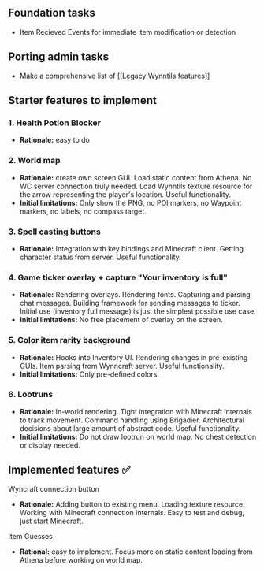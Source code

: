 ## Foundation tasks
* Item Recieved Events for immediate item modification or detection


## Porting admin tasks
* Make a comprehensive list of [[Legacy Wynntils features]]

## Starter features to implement
### 1. Health Potion Blocker
* **Rationale:** easy to do

### 2. World map
* **Rationale:** create own screen GUI. Load static content from Athena. No WC server connection truly needed. Load Wynntils texture resource for the arrow representing the player's location. Useful functionality.
* **Initial limitations:** Only show the PNG, no POI markers, no Waypoint markers, no labels, no compass target.

### 3. Spell casting buttons
*  **Rationale:** Integration with key bindings and Minecraft client. Getting character status from server. Useful functionality.

### 4. Game ticker overlay + capture "Your inventory is full"
* **Rationale:** Rendering overlays. Rendering fonts. Capturing and parsing chat messages. Building framework for sending messages to ticker. Initial use (inventory full message) is just the simplest possible use case.
* **Initial limitations:** No free placement of overlay on the screen.

### 5. Color item rarity background
* **Rationale:** Hooks into Inventory UI. Rendering changes in pre-existing GUIs. Item parsing from Wynncraft server. Useful functionality.
* **Initial limitations:** Only pre-defined colors.

### 6. Lootruns
* **Rationale:** In-world rendering. Tight integration with Minecraft internals to track movement. Command handling using Brigadier. Architectural decisions about large amount of abstract code. Useful functionality.
* **Initial limitations:** Do not draw lootrun on world map. No chest detection or display needed.

## Implemented features ✅
Wyncraft connection button
* **Rationale:** Adding button to existing menu. Loading texture resource. Working with Minecraft connection internals. Easy to test and debug, just start Minecraft.

Item Guesses
* **Rational:** easy to implement. Focus more on static content loading from Athena before working on world map.

